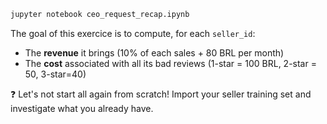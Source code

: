 ```bash
jupyter notebook ceo_request_recap.ipynb
```

The goal of this exercice is to compute, for each `seller_id`:

- The **revenue** it brings (10% of each sales + 80 BRL per month)
- The **cost** associated with all its bad reviews (1-star = 100 BRL, 2-star = 50, 3-star=40)

❓ Let's not start all again from scratch! Import your seller training set and investigate what you already have.
